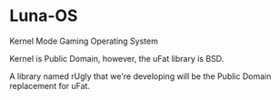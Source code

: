 # Luna-OS
Kernel Mode Gaming Operating System

Kernel is Public Domain, however, the uFat library is BSD. 

A library named rUgly that we're developing will be the Public Domain replacement for uFat.